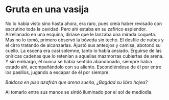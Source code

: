 # Gruta en una vasija

No lo había visto sino hasta ahora, era raro, pues creía haber revisado con
escrutino toda la cavidad. Pero ahí estaba en su zafírico esplendor.
Arrellanado en una esquina, diríase que le lanzaba una mirada coqueta. Mas no
lo tomó, primero observó la bóveda sin techo. El desfile de nubes y el cirro
tratando de alcanzarlas. Ajustó sus anteojos y camisa, abotonó su cuello. La
escena era casi solemne, tanto lo había ansiado. Erguirse de las oníricas
cadenas que lo retenían a aquellas mazmorras cubiertas de arena. Y sin embargo,
él nunca se había sentido abandonado, siempre había estado ahí, acompañándolo
con su aliento. Escondiéndose de él por entre los pasillos, jugando a escapar
de él por siempre.

<div class="poem"><em>
Baldosa en piso azafrán
    que arena sueña,
¿Bagdad su libro hojea?
</em></div>

Al tomarlo entre sus manos se sintió iluminado por el sol de mediodía.
